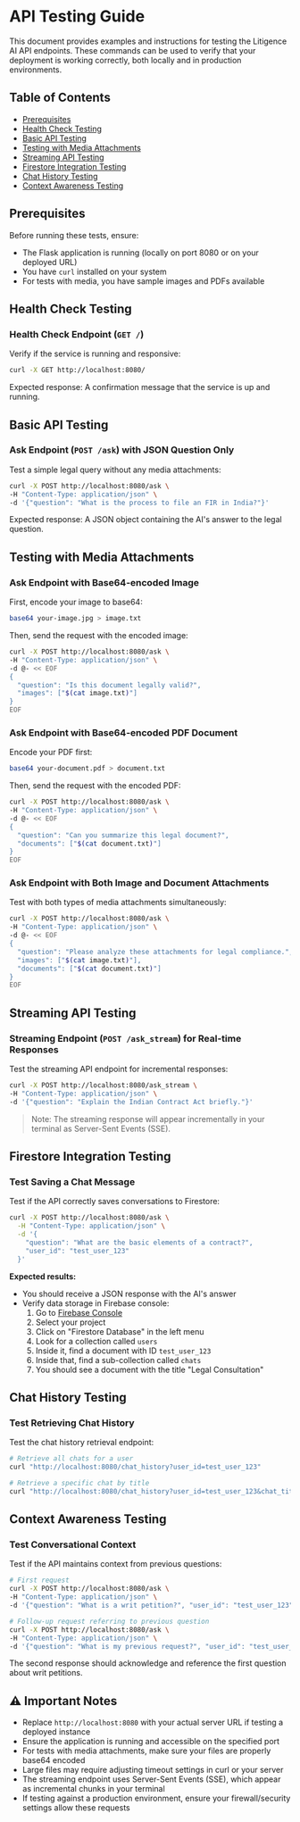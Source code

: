 # API Testing Guide

This document provides examples and instructions for testing the Litigence AI API endpoints. These commands can be used to verify that your deployment is working correctly, both locally and in production environments.

## Table of Contents
- [Prerequisites](#prerequisites)
- [Health Check Testing](#health-check-testing)
- [Basic API Testing](#basic-api-testing)
- [Testing with Media Attachments](#testing-with-media-attachments)
- [Streaming API Testing](#streaming-api-testing)
- [Firestore Integration Testing](#firestore-integration-testing)
- [Chat History Testing](#chat-history-testing)
- [Context Awareness Testing](#context-awareness-testing)

## Prerequisites

Before running these tests, ensure:
- The Flask application is running (locally on port 8080 or on your deployed URL)
- You have `curl` installed on your system
- For tests with media, you have sample images and PDFs available

## Health Check Testing

### Health Check Endpoint (`GET /`)

Verify if the service is running and responsive:

```bash
curl -X GET http://localhost:8080/
```

Expected response: A confirmation message that the service is up and running.

## Basic API Testing

### Ask Endpoint (`POST /ask`) with JSON Question Only

Test a simple legal query without any media attachments:

```bash
curl -X POST http://localhost:8080/ask \
-H "Content-Type: application/json" \
-d '{"question": "What is the process to file an FIR in India?"}'
```

Expected response: A JSON object containing the AI's answer to the legal question.

## Testing with Media Attachments

### Ask Endpoint with Base64-encoded Image

First, encode your image to base64:

```bash
base64 your-image.jpg > image.txt
```

Then, send the request with the encoded image:

```bash
curl -X POST http://localhost:8080/ask \
-H "Content-Type: application/json" \
-d @- << EOF
{
  "question": "Is this document legally valid?",
  "images": ["$(cat image.txt)"]
}
EOF
```

### Ask Endpoint with Base64-encoded PDF Document

Encode your PDF first:

```bash
base64 your-document.pdf > document.txt
```

Then, send the request with the encoded PDF:

```bash
curl -X POST http://localhost:8080/ask \
-H "Content-Type: application/json" \
-d @- << EOF
{
  "question": "Can you summarize this legal document?",
  "documents": ["$(cat document.txt)"]
}
EOF
```

### Ask Endpoint with Both Image and Document Attachments

Test with both types of media attachments simultaneously:

```bash
curl -X POST http://localhost:8080/ask \
-H "Content-Type: application/json" \
-d @- << EOF
{
  "question": "Please analyze these attachments for legal compliance.",
  "images": ["$(cat image.txt)"],
  "documents": ["$(cat document.txt)"]
}
EOF
```

## Streaming API Testing

### Streaming Endpoint (`POST /ask_stream`) for Real-time Responses

Test the streaming API endpoint for incremental responses:

```bash
curl -X POST http://localhost:8080/ask_stream \
-H "Content-Type: application/json" \
-d '{"question": "Explain the Indian Contract Act briefly."}'
```

> Note: The streaming response will appear incrementally in your terminal as Server-Sent Events (SSE).

## Firestore Integration Testing

### Test Saving a Chat Message

Test if the API correctly saves conversations to Firestore:

```bash
curl -X POST http://localhost:8080/ask \
  -H "Content-Type: application/json" \
  -d '{
    "question": "What are the basic elements of a contract?",
    "user_id": "test_user_123"
  }'
```

**Expected results:**
- You should receive a JSON response with the AI's answer
- Verify data storage in Firebase console:
  1. Go to [Firebase Console](https://console.firebase.google.com/)
  2. Select your project
  3. Click on "Firestore Database" in the left menu
  4. Look for a collection called `users`
  5. Inside it, find a document with ID `test_user_123`
  6. Inside that, find a sub-collection called `chats`
  7. You should see a document with the title "Legal Consultation"

## Chat History Testing

### Test Retrieving Chat History

Test the chat history retrieval endpoint:

```bash
# Retrieve all chats for a user
curl "http://localhost:8080/chat_history?user_id=test_user_123"

# Retrieve a specific chat by title
curl "http://localhost:8080/chat_history?user_id=test_user_123&chat_title=Legal%20Consultation"
```

## Context Awareness Testing

### Test Conversational Context

Test if the API maintains context from previous questions:

```bash
# First request
curl -X POST http://localhost:8080/ask \
-H "Content-Type: application/json" \
-d '{"question": "What is a writ petition?", "user_id": "test_user_123"}'

# Follow-up request referring to previous question
curl -X POST http://localhost:8080/ask \
-H "Content-Type: application/json" \
-d '{"question": "What is my previous request?", "user_id": "test_user_123"}'
```

The second response should acknowledge and reference the first question about writ petitions.

## ⚠️ Important Notes

- Replace `http://localhost:8080` with your actual server URL if testing a deployed instance
- Ensure the application is running and accessible on the specified port
- For tests with media attachments, make sure your files are properly base64 encoded
- Large files may require adjusting timeout settings in curl or your server
- The streaming endpoint uses Server-Sent Events (SSE), which appear as incremental chunks in your terminal
- If testing against a production environment, ensure your firewall/security settings allow these requests
